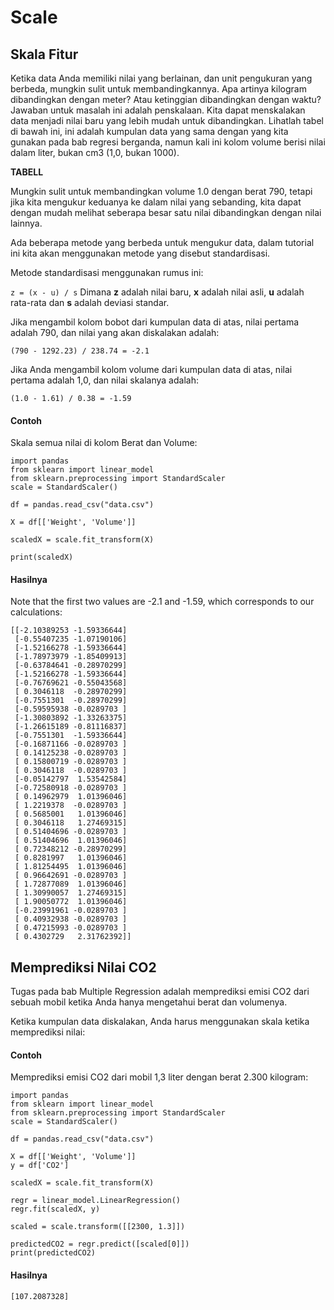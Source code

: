# Scale 

## Skala Fitur

Ketika data Anda memiliki nilai yang berlainan, dan unit pengukuran yang berbeda, mungkin sulit untuk membandingkannya. Apa artinya kilogram dibandingkan dengan meter? Atau ketinggian dibandingkan dengan waktu?
Jawaban untuk masalah ini adalah penskalaan. Kita dapat menskalakan data menjadi nilai baru yang lebih mudah untuk dibandingkan.
Lihatlah tabel di bawah ini, ini adalah kumpulan data yang sama dengan yang kita gunakan pada bab regresi berganda, namun kali ini kolom volume berisi nilai dalam liter, bukan cm3 (1,0, bukan 1000).

**TABELL**

Mungkin sulit untuk membandingkan volume 1.0 dengan berat 790, tetapi jika kita mengukur keduanya ke dalam nilai yang sebanding, kita dapat dengan mudah melihat seberapa besar satu nilai dibandingkan dengan nilai lainnya.

Ada beberapa metode yang berbeda untuk mengukur data, dalam tutorial ini kita akan menggunakan metode yang disebut standardisasi.

Metode standardisasi menggunakan rumus ini:

`
z = (x - u) / s
`
Dimana **z** adalah nilai baru, **x** adalah nilai asli, **u** adalah rata-rata dan **s** adalah deviasi standar.

Jika mengambil kolom bobot dari kumpulan data di atas, nilai pertama adalah 790, dan nilai yang akan diskalakan adalah:

`
(790 - 1292.23) / 238.74 = -2.1
`

Jika Anda mengambil kolom volume dari kumpulan data di atas, nilai pertama adalah 1,0, dan nilai skalanya adalah:

`
(1.0 - 1.61) / 0.38 = -1.59
`

#### Contoh
Skala semua nilai di kolom Berat dan Volume:

```
import pandas
from sklearn import linear_model
from sklearn.preprocessing import StandardScaler
scale = StandardScaler()

df = pandas.read_csv("data.csv")

X = df[['Weight', 'Volume']]

scaledX = scale.fit_transform(X)

print(scaledX)
```

#### Hasilnya 
Note that the first two values are -2.1 and -1.59, which corresponds to our calculations:

```
[[-2.10389253 -1.59336644]
 [-0.55407235 -1.07190106]
 [-1.52166278 -1.59336644]
 [-1.78973979 -1.85409913]
 [-0.63784641 -0.28970299]
 [-1.52166278 -1.59336644]
 [-0.76769621 -0.55043568]
 [ 0.3046118  -0.28970299]
 [-0.7551301  -0.28970299]
 [-0.59595938 -0.0289703 ]
 [-1.30803892 -1.33263375]
 [-1.26615189 -0.81116837]
 [-0.7551301  -1.59336644]
 [-0.16871166 -0.0289703 ]
 [ 0.14125238 -0.0289703 ]
 [ 0.15800719 -0.0289703 ]
 [ 0.3046118  -0.0289703 ]
 [-0.05142797  1.53542584]
 [-0.72580918 -0.0289703 ]
 [ 0.14962979  1.01396046]
 [ 1.2219378  -0.0289703 ]
 [ 0.5685001   1.01396046]
 [ 0.3046118   1.27469315]
 [ 0.51404696 -0.0289703 ]
 [ 0.51404696  1.01396046]
 [ 0.72348212 -0.28970299]
 [ 0.8281997   1.01396046]
 [ 1.81254495  1.01396046]
 [ 0.96642691 -0.0289703 ]
 [ 1.72877089  1.01396046]
 [ 1.30990057  1.27469315]
 [ 1.90050772  1.01396046]
 [-0.23991961 -0.0289703 ]
 [ 0.40932938 -0.0289703 ]
 [ 0.47215993 -0.0289703 ]
 [ 0.4302729   2.31762392]]
```

## Memprediksi Nilai CO2

Tugas pada bab Multiple Regression adalah memprediksi emisi CO2 dari sebuah mobil ketika Anda hanya mengetahui berat dan volumenya.

Ketika kumpulan data diskalakan, Anda harus menggunakan skala ketika memprediksi nilai:

#### Contoh
Memprediksi emisi CO2 dari mobil 1,3 liter dengan berat 2.300 kilogram:

```
import pandas
from sklearn import linear_model
from sklearn.preprocessing import StandardScaler
scale = StandardScaler()

df = pandas.read_csv("data.csv")

X = df[['Weight', 'Volume']]
y = df['CO2']

scaledX = scale.fit_transform(X)

regr = linear_model.LinearRegression()
regr.fit(scaledX, y)

scaled = scale.transform([[2300, 1.3]])

predictedCO2 = regr.predict([scaled[0]])
print(predictedCO2)
```

#### Hasilnya 
`
[107.2087328]
`




